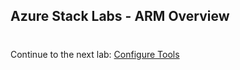 ## Azure Stack Labs - ARM Overview

#
Continue to the next lab: [Configure Tools](/Configure%20Tools/README.md)

